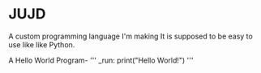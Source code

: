 # JUJD
A custom programming language I'm making
It is supposed to be easy to use like like Python.

A Hello World Program-
'''
_run:
    print("Hello World!")
'''